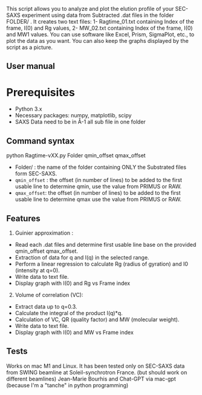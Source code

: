 This script allows you to analyze and plot the elution profile of your SEC-SAXS experiment using data from Subtracted .dat files in the  folder FOLDER/ .
It creates two text files:
1- Ragtime_01.txt containing Index of the frame, I(0) and Rg values,
2- MW_02.txt containing Index of the frame, I(0) and MW1 values.
You can use software like Excel, Prism, SigmaPlot, etc., to plot the data as you want. You can also keep the graphs displayed by the script as a picture.

## User manual
# Prerequisites
   - Python 3.x
   - Necessary packages: numpy, matplotlib, scipy
   - SAXS Data need to be in Å-1 all sub file in one folder 

## Command syntax

 python Ragtime-vXX.py Folder qmin_offset qmax_offset

   - Folder/ : the name of the folder containing ONLY the Substrated files form SEC-SAXS.
   - `qmin_offset` : the offset (in number of lines) to be added to the first usable line to determine qmin, use the value from PRIMUS or RAW.
   - `qmax_offset`: the offset (in number of lines) to be added to the first usable line to determine qmax use the value from PRIMUS or RAW.

## Features
 1. Guinier approximation :
 - Read each .dat files and determine first usable line base on the provided qmin_offset qmax_offset.
 - Extraction of data for q and I(q) in the selected range.
 - Perform a linear regression to calculate Rg (radius of gyration) and I0 (intensity at q=0).
 - Write data to text file.
 - Display graph with I(0) and Rg vs Frame index

 2. Volume of correlation (VC):
 - Extract data up to q=0.3.
 - Calculate the integral of the product I(q)*q.
 - Calculation of VC, QR (quality factor) and MW (molecular weight).
 - Write data to text file.
 - Display graph with I(0) and MW vs Frame index
 
## Tests
 Works on mac M1 and Linux. It has been tested only on SEC-SAXS data from SWING beamline at Soleil-synchrotron France.
(but should work on different beamlines)
Jean-Marie Bourhis and Chat-GPT via mac-gpt (because I'm a "tanche" in python programming)

